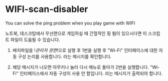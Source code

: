 # WIFI-scan-disabler
You  can solve the ping problem when you play game with WIFI

노트북, 데스크탑에서 무선랜으로 게임하실 때 간헐적인 핑 튐이 있으시다면 이 스크립트 파일이 도움될 수 있습니다. 

1. 배치파일을 !*관리자 권한*!으로 실행 후 1번을 실행 후 "Wi-Fi" 인터페이스에 대한 자동 구성 논리를 사용합니다. 라는 메시지를 확인합니다.

2. 해당 메시지가 나오면 아무키나 눌러 다시 메뉴로 돌아가 2번을 실행합니다. "Wi-Fi" 인터페이스에서 자동 구성이 사용 안 함입니다. 라는 메시지가 출력되야 합니다. 

